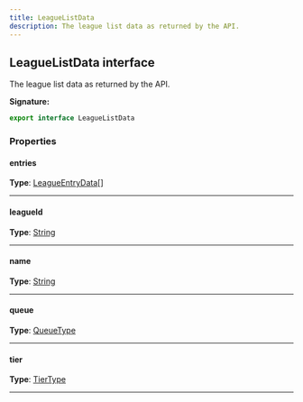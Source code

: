 ```yaml
---
title: LeagueListData
description: The league list data as returned by the API.
---
```


## LeagueListData interface

The league list data as returned by the API.

**Signature:**

```ts
export interface LeagueListData 
```

### Properties

#### entries



**Type**: [LeagueEntryData](/api/LeagueEntryData.md)[]

---

#### leagueId



**Type**: [String](https://developer.mozilla.org/en-US/docs/Web/JavaScript/Reference/Global_Objects/String)

---

#### name



**Type**: [String](https://developer.mozilla.org/en-US/docs/Web/JavaScript/Reference/Global_Objects/String)

---

#### queue



**Type**: [QueueType](/api/QueueType.md)

---

#### tier



**Type**: [TierType](/api/TierType.md)

---

